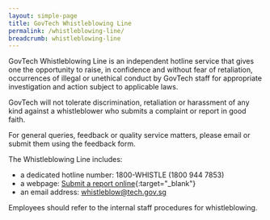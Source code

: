 ```yaml
---
layout: simple-page
title: GovTech Whistleblowing Line
permalink: /whistleblowing-line/
breadcrumb: whistleblowing-line
---
```


GovTech Whistleblowing Line is an independent hotline service that gives one the opportunity to raise, in confidence and without fear of retaliation, occurrences of illegal or unethical conduct by GovTech staff for appropriate investigation and action subject to applicable laws.

GovTech will not tolerate discrimination, retaliation or harassment of any kind against a whistleblower who submits a complaint or report in good faith.

For general queries, feedback or quality service matters, please email or submit them using the feedback form.

The Whistleblowing Line includes:
* a dedicated hotline number: 1800-WHISTLE (1800 944 7853)
* a webpage: [Submit a report online](https://form.gov.sg/#!/forms/govtech/5bd91cac927f22000f64379a){:target="_blank"} 
* an email address: [whistleblow@tech.gov.sg](mailto:whistleblow@tech.gov.sg)

Employees should refer to the internal staff procedures for whistleblowing.


